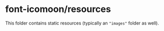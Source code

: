 # font-icomoon/resources

This folder contains static resources (typically an `"images"` folder as well).
